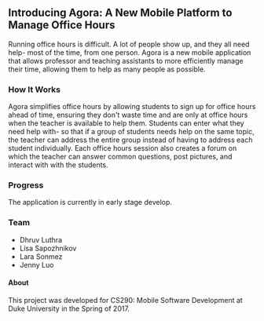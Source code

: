 ## Introducing **Agora**: A New Mobile Platform to Manage Office Hours

Running office hours is difficult. A lot of people show up, and they all need help- most of the time, from one person. Agora is a new mobile application that allows professor and teaching assistants to more efficiently manage their time, allowing them to help as many people as possible.

### How It Works
Agora simplifies office hours by allowing students to sign up for office hours ahead of time, ensuring they don't waste time and are only at office hours when the teacher is available to help them. Students can enter what they need help with- so that if a group of students needs help on the same topic, the teacher can address the entire group instead of having to address each student individually. Each office hours session also creates a forum on which the teacher can answer common questions, post pictures, and interact with with the students.


### Progress

The application is currently in early stage develop.

### Team
- Dhruv Luthra
- Lisa Sapozhnikov
- Lara Sonmez
- Jenny Luo

#### About
This project was developed for CS290: Mobile Software Development at Duke University in the Spring of 2017.
